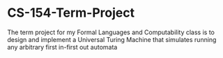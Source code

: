 # CS-154-Term-Project
The term project for my Formal Languages and Computability class is to design and implement a Universal Turing Machine that simulates running any arbitrary first in-first out automata
